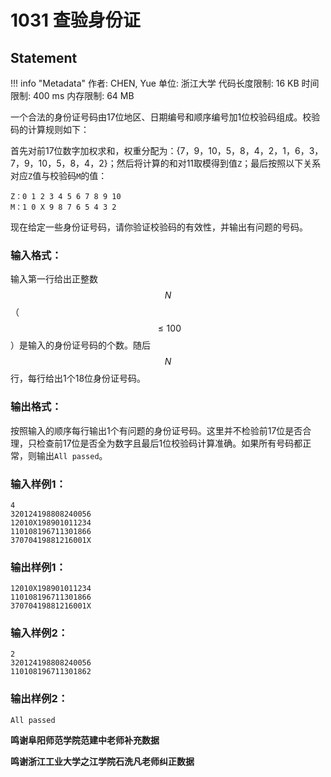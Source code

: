 
# 1031 查验身份证

## Statement

!!! info "Metadata"
    作者: CHEN, Yue
    单位: 浙江大学
    代码长度限制: 16 KB
    时间限制: 400 ms
    内存限制: 64 MB

一个合法的身份证号码由17位地区、日期编号和顺序编号加1位校验码组成。校验码的计算规则如下：

首先对前17位数字加权求和，权重分配为：{7，9，10，5，8，4，2，1，6，3，7，9，10，5，8，4，2}；然后将计算的和对11取模得到值`Z`；最后按照以下关系对应`Z`值与校验码`M`的值：
```
Z：0 1 2 3 4 5 6 7 8 9 10
M：1 0 X 9 8 7 6 5 4 3 2
```
现在给定一些身份证号码，请你验证校验码的有效性，并输出有问题的号码。

### 输入格式：

输入第一行给出正整数$$N$$（$$\le 100$$）是输入的身份证号码的个数。随后$$N$$行，每行给出1个18位身份证号码。

### 输出格式：

按照输入的顺序每行输出1个有问题的身份证号码。这里并不检验前17位是否合理，只检查前17位是否全为数字且最后1位校验码计算准确。如果所有号码都正常，则输出`All passed`。

### 输入样例1：
```plaintext
4
320124198808240056
12010X198901011234
110108196711301866
37070419881216001X
```

### 输出样例1：
```plaintext
12010X198901011234
110108196711301866
37070419881216001X
```

### 输入样例2：
```plaintext
2
320124198808240056
110108196711301862
```

### 输出样例2：
```plaintext
All passed
```

**鸣谢阜阳师范学院范建中老师补充数据**

**鸣谢浙江工业大学之江学院石洗凡老师纠正数据**

